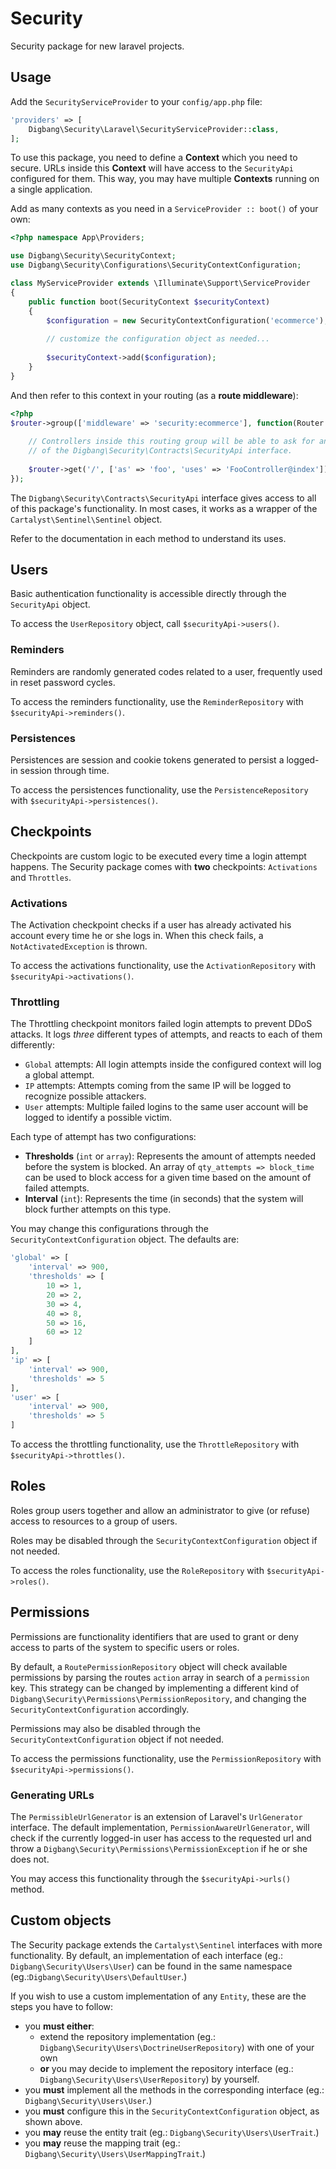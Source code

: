 # Security

Security package for new laravel projects.

## Usage
Add the `SecurityServiceProvider` to your `config/app.php` file:

```php
'providers' => [
    Digbang\Security\Laravel\SecurityServiceProvider::class,
];
```

To use this package, you need to define a **Context** which you need to secure. URLs inside this
**Context** will have access to the `SecurityApi` configured for them.
This way, you may have multiple **Contexts** running on a single application.

Add as many contexts as you need in a `ServiceProvider :: boot()` of your own:

```php
<?php namespace App\Providers;

use Digbang\Security\SecurityContext;
use Digbang\Security\Configurations\SecurityContextConfiguration;

class MyServiceProvider extends \Illuminate\Support\ServiceProvider
{
    public function boot(SecurityContext $securityContext)
    {
        $configuration = new SecurityContextConfiguration('ecommerce');
        
        // customize the configuration object as needed...
        
        $securityContext->add($configuration);
    }
}
```

And then refer to this context in your routing (as a **route middleware**):

```php
<?php
$router->group(['middleware' => 'security:ecommerce'], function(Router $router){
    
    // Controllers inside this routing group will be able to ask for an instance
    // of the Digbang\Security\Contracts\SecurityApi interface.
    
    $router->get('/', ['as' => 'foo', 'uses' => 'FooController@index']);
});
```

The `Digbang\Security\Contracts\SecurityApi` interface gives access to all of this package's
functionality. In most cases, it works as a wrapper of the `Cartalyst\Sentinel\Sentinel` object.

Refer to the documentation in each method to understand its uses.

## Users
Basic authentication functionality is accessible directly through the `SecurityApi` object.

To access the `UserRepository` object, call `$securityApi->users()`.

### Reminders
Reminders are randomly generated codes related to a user, frequently used in reset password cycles.

To access the reminders functionality, use the `ReminderRepository` with `$securityApi->reminders()`. 

### Persistences
Persistences are session and cookie tokens generated to persist a logged-in session through time.

To access the persistences functionality, use the `PersistenceRepository` with `$securityApi->persistences()`. 

## Checkpoints
Checkpoints are custom logic to be executed every time a login attempt happens. The Security package
comes with **two** checkpoints: `Activations` and `Throttles`.

### Activations
The Activation checkpoint checks if a user has already activated his account every time he or she logs in.
When this check fails, a `NotActivatedException` is thrown.

To access the activations functionality, use the `ActivationRepository` with `$securityApi->activations()`.
 
### Throttling
The Throttling checkpoint monitors failed login attempts to prevent DDoS attacks. It logs *three* different
types of attempts, and reacts to each of them differently:

* `Global` attempts: All login attempts inside the configured context will log a global attempt.
* `IP` attempts: Attempts coming from the same IP will be logged to recognize possible attackers.
* `User` attempts: Multiple failed logins to the same user account will be logged to identify a possible victim.

Each type of attempt has two configurations:

* **Thresholds** (`int` or `array`): Represents the amount of attempts needed before the system is blocked. An array of `qty_attempts => block_time` can be used to block access for a given time based on the amount of failed attempts. 
* **Interval** (`int`): Represents the time (in seconds) that the system will block further attempts on this type.

You may change this configurations through the `SecurityContextConfiguration` object. The defaults are:

```php
'global' => [
    'interval' => 900,
    'thresholds' => [
        10 => 1,
        20 => 2,
        30 => 4,
        40 => 8,
        50 => 16,
        60 => 12
    ]
],
'ip' => [
    'interval' => 900,
    'thresholds' => 5
],
'user' => [
    'interval' => 900,
    'thresholds' => 5
]
```

To access the throttling functionality, use the `ThrottleRepository` with `$securityApi->throttles()`.

## Roles
Roles group users together and allow an administrator to give (or refuse) access to resources to a group of
users.

Roles may be disabled through the `SecurityContextConfiguration` object if not needed.

To access the roles functionality, use the `RoleRepository` with `$securityApi->roles()`.

## Permissions
Permissions are functionality identifiers that are used to grant or deny access to parts of the
system to specific users or roles.

By default, a `RoutePermissionRepository` object will check available permissions by parsing the routes
`action` array in search of a `permission` key. 
This strategy can be changed by implementing a different kind of `Digbang\Security\Permissions\PermissionRepository`,
and changing the `SecurityContextConfiguration` accordingly.

Permissions may also be disabled through the `SecurityContextConfiguration` object if not needed.

To access the permissions functionality, use the `PermissionRepository` with `$securityApi->permissions()`.

### Generating URLs
The `PermissibleUrlGenerator` is an extension of Laravel's `UrlGenerator` interface. The default
implementation, `PermissionAwareUrlGenerator`, will check if the currently logged-in user has access to the
requested url and throw a `Digbang\Security\Permissions\PermissionException` if he or she does not.
 
You may access this functionality through the `$securityApi->urls()` method. 

## Custom objects
The Security package extends the `Cartalyst\Sentinel` interfaces with more functionality. By default,
an implementation of each interface (eg.: `Digbang\Security\Users\User`) can be found in the same namespace
 (eg.:`Digbang\Security\Users\DefaultUser`.)

If you wish to use a custom implementation of any `Entity`, these are the steps you have to follow:

* you **must either**:
   * extend the repository implementation (eg.: `Digbang\Security\Users\DoctrineUserRepository`) with one of your own
   * **or** you may decide to implement the repository interface (eg.: `Digbang\Security\Users\UserRepository`) by yourself.
* you **must** implement all the methods in the corresponding interface (eg.: `Digbang\Security\Users\User`.)
* you **must** configure this in the `SecurityContextConfiguration` object, as shown above.
* you **may** reuse the entity trait (eg.: `Digbang\Security\Users\UserTrait`.) 
* you **may** reuse the mapping trait (eg.: `Digbang\Security\Users\UserMappingTrait`.)
